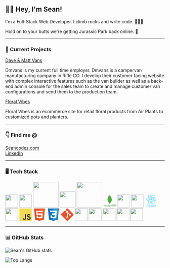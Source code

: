 ## 👋🏻 Hey, I'm Sean!
<p>I'm a Full-Stack Web Developer. I climb rocks and write code. 🧗‍👨‍💻</P>
<p>Hold on to your butts we're getting Jurassic Park back online. 🦖 </p>

<hr/>

### 🚧 Current Projects
<div>
  <a href="https://dmvans.com" target="_blank">Dave & Matt Vans</a>
  <p>Dmvans is my current full time employer. Dmvans is a campervan manufacturing company in Rifle CO. I develop their customer facing website with complex interactive features such as the van builder as well as a back-end admin console for the sales team to create and manage customer van configurations and send them to the production team.</p>
</div>
<div>
  <a href="https://floral-vibez.web.app/" target="_blank">Floral Vibes</a>
  <p>Floral Vibes is an ecommerce site for retail floral products from Air Plants to customized pots and planters.</p>
</div>

<hr/>

### 👇 Find me @
<div>
  <a href="http://seancodez.com/" target="_blank">Seancodez.com</a>
</div>
<div>
  <a href="https://www.linkedin.com/in/seandillon215/" target="_blank">LinkedIn</a>
</div>

<hr/>

### 🖥️ Tech Stack
<div>
  

  <img src="https://cdn.jsdelivr.net/gh/devicons/devicon/icons/firebase/firebase-plain-wordmark.svg" height="40px" width="40px"></img>
  <img src="https://cdn.jsdelivr.net/gh/devicons/devicon/icons/flutter/flutter-original.svg" height="40px" width="40px"></img>
  <img src="https://cdn.jsdelivr.net/gh/devicons/devicon/icons/dart/dart-original-wordmark.svg" height="80px" width="80px"></img>
  <img src="https://cdn.jsdelivr.net/gh/devicons/devicon/icons/postgresql/postgresql-original-wordmark.svg" height="50px" width="50px"></img>
  <img src="https://cdn.jsdelivr.net/gh/devicons/devicon/icons/googlecloud/googlecloud-original-wordmark.svg" height="80px" width="80px"></img>
  <img src="https://github.com/devicons/devicon/blob/master/icons/mongodb/mongodb-plain-wordmark.svg" height="40px" width="40px"></img>
  <img src="https://cdn.jsdelivr.net/gh/devicons/devicon/icons/gitlab/gitlab-original-wordmark.svg" height="40px" width="40px"></img>
  <img src="https://cdn.jsdelivr.net/gh/devicons/devicon/icons/express/express-original.svg" height="40px" width="40px"></img>
  <img src="https://github.com/devicons/devicon/blob/master/icons/react/react-original-wordmark.svg" height="40px" width="40px"></img>
  <img src="https://cdn.jsdelivr.net/gh/devicons/devicon/icons/nodejs/nodejs-original-wordmark.svg" height="40px" width="40px"></img>
  <img src="https://github.com/devicons/devicon/blob/master/icons/javascript/javascript-original.svg" height="40px" width="40px"></img>
  <img src="https://github.com/devicons/devicon/blob/master/icons/html5/html5-original.svg" height="40px" width="40px"></img>
  <img src="https://github.com/devicons/devicon/blob/master/icons/css3/css3-original.svg" height="40px" width="40px"></img>
  <img src="https://github.com/devicons/devicon/blob/master/icons/git/git-original.svg" height="40px" width="40px"></img>
  <img src="https://cdn.jsdelivr.net/gh/devicons/devicon/icons/bootstrap/bootstrap-plain-wordmark.svg" height="40px" width="40px"></img>
  <img src="https://cdn.jsdelivr.net/gh/devicons/devicon/icons/heroku/heroku-plain-wordmark.svg" height="40px" width="40px"></img>
  <img src="https://cdn.jsdelivr.net/gh/devicons/devicon/icons/materialui/materialui-original.svg" height="40px" width="40px"></img>
  <img src="https://cdn.jsdelivr.net/gh/devicons/devicon/icons/npm/npm-original-wordmark.svg" height="40px" width="40px"></img>
  <img src="https://cdn.jsdelivr.net/gh/devicons/devicon/icons/graphql/graphql-plain-wordmark.svg" height="40px" width="40px"></img>   
</div>
  
<hr/>

### 📊 GitHub Stats

![Sean's GitHub stats](https://github-readme-stats.vercel.app/api?username=Sdillon215&show_icons=true&theme=radical)

![Top Langs](https://github-readme-stats.vercel.app/api/top-langs/?username=Sdillon215&layout=compact&theme=radical)

